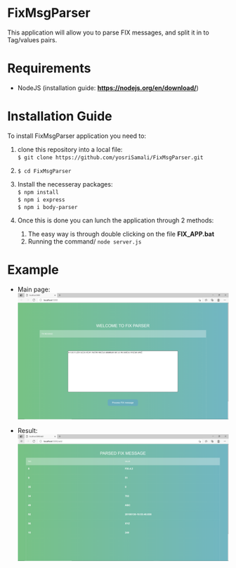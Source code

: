 # FixMsgParser

This application will allow you to parse FIX messages, and split it in to Tag/values pairs. 

# Requirements
* NodeJS (installation guide: **https://nodejs.org/en/download/**)


# Installation Guide
To install FixMsgParser application you need to: 
1. clone this repository into a local file:<br/>
`$ git clone https://github.com/yosriSamali/FixMsgParser.git`

2. `$ cd FixMsgParser`

3. Install the necesseray packages:<br/>
`$ npm install` <br/>
`$ npm i express` <br/>
`$ npm i body-parser`

4. Once this is done you can lunch the application through 2 methods:<br/>
   1. The easy way is through double clicking on the file **FIX_APP.bat**<br/>
   2. Running the command/ `node server.js`

# Example
* Main page: 
![](views/Fix-message.PNG)

* Result:
![](views/fix-result.PNG)
